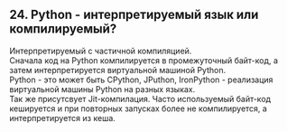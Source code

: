 ## 24. Python - интерпретируемый язык или компилируемый?  
Интерпретируемый с частичной компиляцией.  
Сначала код на Python компилируется в промежуточный байт-код, а затем интерпретируется виртуальной машиной Python.  
Python - это может быть CPython, JPuthon, IronPython - реализация виртуальной машины Python на разных языках.  
Так же присутсвует Jit-компилация. Часто используемый байт-код кешируется и при повторных запусках более не компилируется, а интерпретируется из кеша.  



